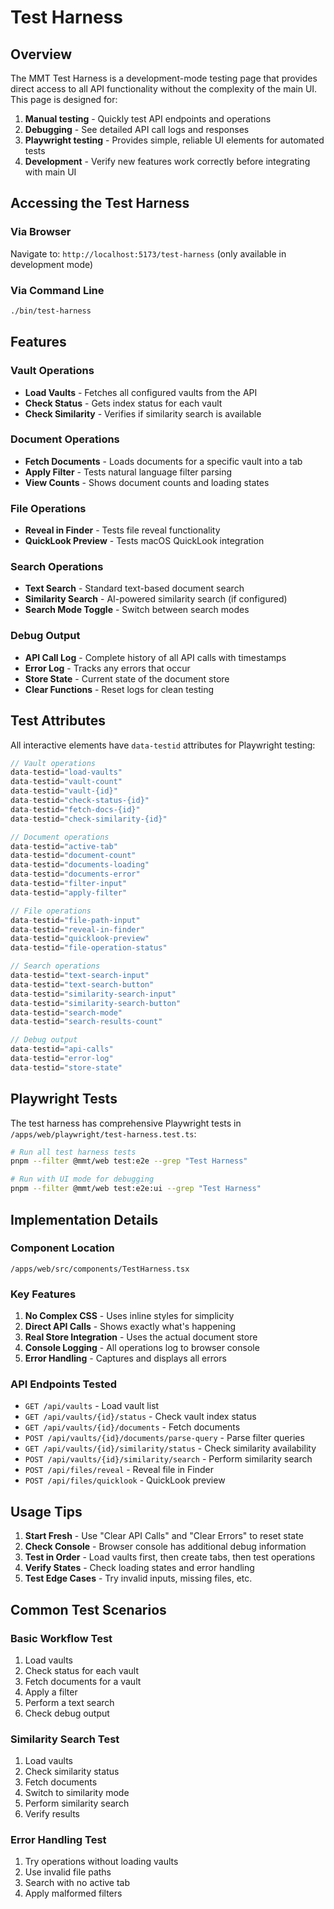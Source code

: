 # Test Harness

## Overview

The MMT Test Harness is a development-mode testing page that provides direct access to all API functionality without the complexity of the main UI. This page is designed for:

1. **Manual testing** - Quickly test API endpoints and operations
2. **Debugging** - See detailed API call logs and responses
3. **Playwright testing** - Provides simple, reliable UI elements for automated tests
4. **Development** - Verify new features work correctly before integrating with main UI

## Accessing the Test Harness

### Via Browser
Navigate to: `http://localhost:5173/test-harness` (only available in development mode)

### Via Command Line
```bash
./bin/test-harness
```

## Features

### Vault Operations
- **Load Vaults** - Fetches all configured vaults from the API
- **Check Status** - Gets index status for each vault
- **Check Similarity** - Verifies if similarity search is available

### Document Operations
- **Fetch Documents** - Loads documents for a specific vault into a tab
- **Apply Filter** - Tests natural language filter parsing
- **View Counts** - Shows document counts and loading states

### File Operations
- **Reveal in Finder** - Tests file reveal functionality
- **QuickLook Preview** - Tests macOS QuickLook integration

### Search Operations
- **Text Search** - Standard text-based document search
- **Similarity Search** - AI-powered similarity search (if configured)
- **Search Mode Toggle** - Switch between search modes

### Debug Output
- **API Call Log** - Complete history of all API calls with timestamps
- **Error Log** - Tracks any errors that occur
- **Store State** - Current state of the document store
- **Clear Functions** - Reset logs for clean testing

## Test Attributes

All interactive elements have `data-testid` attributes for Playwright testing:

```typescript
// Vault operations
data-testid="load-vaults"
data-testid="vault-count"
data-testid="vault-{id}"
data-testid="check-status-{id}"
data-testid="fetch-docs-{id}"
data-testid="check-similarity-{id}"

// Document operations
data-testid="active-tab"
data-testid="document-count"
data-testid="documents-loading"
data-testid="documents-error"
data-testid="filter-input"
data-testid="apply-filter"

// File operations
data-testid="file-path-input"
data-testid="reveal-in-finder"
data-testid="quicklook-preview"
data-testid="file-operation-status"

// Search operations
data-testid="text-search-input"
data-testid="text-search-button"
data-testid="similarity-search-input"
data-testid="similarity-search-button"
data-testid="search-mode"
data-testid="search-results-count"

// Debug output
data-testid="api-calls"
data-testid="error-log"
data-testid="store-state"
```

## Playwright Tests

The test harness has comprehensive Playwright tests in `/apps/web/playwright/test-harness.test.ts`:

```bash
# Run all test harness tests
pnpm --filter @mmt/web test:e2e --grep "Test Harness"

# Run with UI mode for debugging
pnpm --filter @mmt/web test:e2e:ui --grep "Test Harness"
```

## Implementation Details

### Component Location
`/apps/web/src/components/TestHarness.tsx`

### Key Features
1. **No Complex CSS** - Uses inline styles for simplicity
2. **Direct API Calls** - Shows exactly what's happening
3. **Real Store Integration** - Uses the actual document store
4. **Console Logging** - All operations log to browser console
5. **Error Handling** - Captures and displays all errors

### API Endpoints Tested
- `GET /api/vaults` - Load vault list
- `GET /api/vaults/{id}/status` - Check vault index status
- `GET /api/vaults/{id}/documents` - Fetch documents
- `POST /api/vaults/{id}/documents/parse-query` - Parse filter queries
- `GET /api/vaults/{id}/similarity/status` - Check similarity availability
- `POST /api/vaults/{id}/similarity/search` - Perform similarity search
- `POST /api/files/reveal` - Reveal file in Finder
- `POST /api/files/quicklook` - QuickLook preview

## Usage Tips

1. **Start Fresh** - Use "Clear API Calls" and "Clear Errors" to reset state
2. **Check Console** - Browser console has additional debug information
3. **Test in Order** - Load vaults first, then create tabs, then test operations
4. **Verify States** - Check loading states and error handling
5. **Test Edge Cases** - Try invalid inputs, missing files, etc.

## Common Test Scenarios

### Basic Workflow Test
1. Load vaults
2. Check status for each vault
3. Fetch documents for a vault
4. Apply a filter
5. Perform a text search
6. Check debug output

### Similarity Search Test
1. Load vaults
2. Check similarity status
3. Fetch documents
4. Switch to similarity mode
5. Perform similarity search
6. Verify results

### Error Handling Test
1. Try operations without loading vaults
2. Use invalid file paths
3. Search with no active tab
4. Apply malformed filters